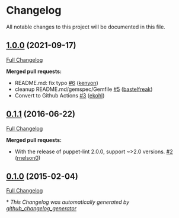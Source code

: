 # Changelog

All notable changes to this project will be documented in this file.

## [1.0.0](https://github.com/voxpupuli/puppet-lint-leading_zero-check/tree/1.0.0) (2021-09-17)

[Full Changelog](https://github.com/voxpupuli/puppet-lint-leading_zero-check/compare/0.1.1...1.0.0)

**Merged pull requests:**

- README.md: fix typo [\#6](https://github.com/voxpupuli/puppet-lint-leading_zero-check/pull/6) ([kenyon](https://github.com/kenyon))
- cleanup README.md/gemspec/Gemfile [\#5](https://github.com/voxpupuli/puppet-lint-leading_zero-check/pull/5) ([bastelfreak](https://github.com/bastelfreak))
- Convert to Github Actions [\#3](https://github.com/voxpupuli/puppet-lint-leading_zero-check/pull/3) ([ekohl](https://github.com/ekohl))

## [0.1.1](https://github.com/voxpupuli/puppet-lint-leading_zero-check/tree/0.1.1) (2016-06-22)

[Full Changelog](https://github.com/voxpupuli/puppet-lint-leading_zero-check/compare/0.1.0...0.1.1)

**Merged pull requests:**

- With the release of puppet-lint 2.0.0, support ~\>2.0 versions. [\#2](https://github.com/voxpupuli/puppet-lint-leading_zero-check/pull/2) ([rnelson0](https://github.com/rnelson0))

## [0.1.0](https://github.com/voxpupuli/puppet-lint-leading_zero-check/tree/0.1.0) (2015-02-04)

[Full Changelog](https://github.com/voxpupuli/puppet-lint-leading_zero-check/compare/ff788ff19d9c7e28b06ca7da00b6fe6eb3f64679...0.1.0)



\* *This Changelog was automatically generated by [github_changelog_generator](https://github.com/github-changelog-generator/github-changelog-generator)*
